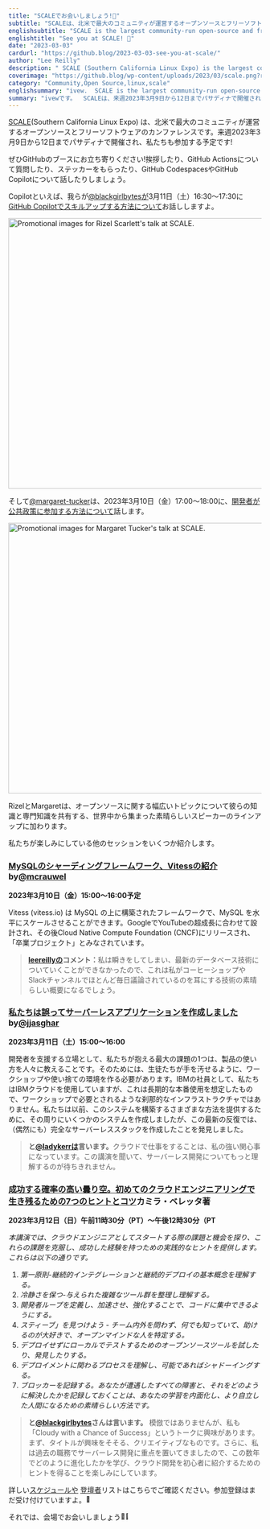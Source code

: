 ```yaml
---
title: "SCALEでお会いしましょう!🐧"
subtitle: "SCALEは、北米で最大のコミュニティが運営するオープンソースとフリーソフトウェアのカンファレンスです。来週2023年3月9日から12日までカリフォルニア州パサディナで開催され、私たちも参加する予定です。"
englishsubtitle: "SCALE is the largest community-run open-source and free software conference in North America. It takes place next week in Pasadena, CA from March 9-12, 2023 and we’ll be there!"
englishtitle: "See you at SCALE! 🐧"
date: "2023-03-03"
cardurl: "https://github.blog/2023-03-03-see-you-at-scale/"
author: "Lee Reilly"
description: " SCALE (Southern California Linux Expo) is the largest community-run open-source and free software conference in North America. It takes place next week in Pasadena from March 9-12, 2023 and we’ll be there!  We’d love you to stop by the GitHub booth! Say hello, ask questions about GitHub Actions, grab some stickers, or chat about GitHub Codespaces and GitHub Copilot.  Speaking of Copilot, our very own @blackgirlbytes will be talking about how to level up your skills with GitHub Copilot on Saturday, March 11, 2023—16:30 to 17:30..  And @margaret-tucker will be talking about how developers can get involved in public policy on Friday, March 10, 2023 – 17:00 to 18:00.  Rizel and Margaret join a fantastic lineup of speakers traveling from all over the world sharing their knowledge and expertise covering a broad range of topics around open source.  Here are a few other sessions we’re excited for:  Introduction to Vitess, sharding framework for MySQL by @mcrauwel  Friday, March 10, 2023—15:00 to 16:00  Vitess (vitess.io) is a framework built on top of MySQL for horizontally scaling MySQL. It was designed at Google for scaling YouTube through hyper-growth and has since then been release to Cloud Native Compute Foundation (CNCF) were it is considered a “graduated project.”  @leereilly says: I blinked and I failed to keep up with the latest database technology, so this will be great over"
coverimage: "https://github.blog/wp-content/uploads/2023/03/scale.png?resize=1600%2C850"
category: "Community,Open Source,linux,scale"
englishsummary: "ivew.  SCALE is the largest community-run open-source and free software conference in North America taking place next week in Pasadena from March 9-12, 2023, with a fantastic lineup of speakers from all over the world covering"
summary: "ivewです。  SCALEは、来週2023年3月9日から12日までパサディナで開催される北米最大のコミュニティが運営するオープンソースとフリーソフトウェアのカンファレンスで、世界中からカバーする素晴らしいスピーカーのラインアップが揃っています。"
---
```


<p><a href="https://www.socallinuxexpo.org/scale/20x">SCALE</a>(Southern California Linux Expo) は、北米で最大のコミュニティが運営するオープンソースとフリーソフトウェアのカンファレンスです。来週2023年3月9日から12日までパサディナで開催され、私たちも参加する予定です!</p>
<p>ぜひGitHubのブースにお立ち寄りください!挨拶したり、GitHub Actionsについて質問したり、ステッカーをもらったり、GitHub CodespacesやGitHub Copilotについて話したりしましょう。</p>
<p>Copilotといえば、我らが<a href="https://github.com/blackgirlbytes">@blackgirlbytesが</a>3月11日（土）16:30～17:30に<a href="https://www.socallinuxexpo.org/scale/20x/presentations/level-copilot">GitHub Copilotでスキルアップする方法について</a>お話ししますよ。</p>
<p><a href="https://www.socallinuxexpo.org/scale/20x/presentations/level-copilot"><img decoding="async" loading="lazy" class="aligncenter size-full wp-image-70432 width-fit" src="https://github.blog/wp-content/uploads/2023/03/scale-scarlett.png?resize=1024%2C538" alt="Promotional images for Rizel Scarlett's talk at SCALE." width="1024" height="538" srcset="https://github.blog/wp-content/uploads/2023/03/scale-scarlett.png?resize=1024%2C538?w=1200 1200w, https://github.blog/wp-content/uploads/2023/03/scale-scarlett.png?resize=1024%2C538?w=300 300w, https://github.blog/wp-content/uploads/2023/03/scale-scarlett.png?resize=1024%2C538?w=768 768w, https://github.blog/wp-content/uploads/2023/03/scale-scarlett.png?resize=1024%2C538?w=1024 1024w" sizes="(max-width: 1000px) 100vw, 1000px" data-recalc-dims="1" /></a></p>
<p>そして<a href="https://github.com/margaret-tucker">@margaret-tucker</a>は、2023年3月10日（金）17:00～18:00に、<a href="https://www.socallinuxexpo.org/scale/20x/presentations/how-developers-can-get-involved-public-policy">開発者が公共政策に参加する方法について</a>話します。</p>
<p><a href="https://www.socallinuxexpo.org/scale/20x/presentations/how-developers-can-get-involved-public-policy"><img decoding="async" loading="lazy" class="aligncenter size-full wp-image-70431 width-fit" src="https://github.blog/wp-content/uploads/2023/03/scale-tucker.png?resize=1024%2C538" alt="Promotional images for Margaret Tucker's talk at SCALE." width="1024" height="538" srcset="https://github.blog/wp-content/uploads/2023/03/scale-tucker.png?resize=1024%2C538?w=1200 1200w, https://github.blog/wp-content/uploads/2023/03/scale-tucker.png?resize=1024%2C538?w=300 300w, https://github.blog/wp-content/uploads/2023/03/scale-tucker.png?resize=1024%2C538?w=768 768w, https://github.blog/wp-content/uploads/2023/03/scale-tucker.png?resize=1024%2C538?w=1024 1024w" sizes="(max-width: 1000px) 100vw, 1000px" data-recalc-dims="1" /></a></p>
<p>RizelとMargaretは、オープンソースに関する幅広いトピックについて彼らの知識と専門知識を共有する、世界中から集まった素晴らしいスピーカーのラインアップに加わります。</p>
<p><span style="font-weight: 400;">私たちが楽しみにしている他のセッションをいくつか紹介します。</span></p>
<h3 id="introduction-to-vitess-sharding-framework-for-mysql-by-mcrauwel"><a href="https://www.socallinuxexpo.org/scale/20x/presentations/introduction-vitess-sharding-framework-mysql"><strong>MySQLのシャーディングフレームワーク、Vitessの紹介</strong></a>by<a href="https://github.com/mcrauwel">@mcrauwel</a><a href="#introduction-to-vitess-sharding-framework-for-mysql-by-mcrauwel" class="heading-link pl-2 text-italic text-bold" aria-label="&lt;a href=&quot;https://www.socallinuxexpo.org/scale/20x/presentations/introduction-vitess-sharding-framework-mysql&quot;&gt;&lt;strong&gt;Introduction to Vitess, sharding framework for MySQL&lt;/strong&gt;&lt;/a&gt; by &lt;a href=&quot;https://github.com/mcrauwel&quot;&gt;@mcrauwel&lt;/a&gt;"></a></h3>
<p><strong>2023年3月10日（金）15:00～16:00予定</strong></p>
<p>Vitess (vitess.io) は MySQL の上に構築されたフレームワークで、MySQL を水平にスケールさせることができます。GoogleでYouTubeの超成長に合わせて設計され、その後Cloud Native Compute Foundation (CNCF)にリリースされ、「卒業プロジェクト」とみなされています。</p>
<blockquote><p><strong><a href="https://github.com/leereilly">leereillyの</a>コメント：</strong>私は瞬きをしてしまい、最新のデータベース技術についていくことができなかったので、これは私がコーヒーショップやSlackチャンネルでほとんど毎日議論されているのを耳にする技術の素晴らしい概要になるでしょう。</p></blockquote>
<h3 id="we-accidentally-created-a-serverless-application-by-jjasghar"><a href="https://www.socallinuxexpo.org/scale/20x/presentations/we-accidentally-created-serverless-application"><strong>私たちは誤ってサーバーレスアプリケーションを作成しました</strong></a>by<a href="https://github.com/jjasghar">@jjasghar</a><a href="#we-accidentally-created-a-serverless-application-by-jjasghar" class="heading-link pl-2 text-italic text-bold" aria-label="&lt;a href=&quot;https://www.socallinuxexpo.org/scale/20x/presentations/we-accidentally-created-serverless-application&quot;&gt;&lt;strong&gt;We accidentally created a Serverless Application&lt;/strong&gt;&lt;/a&gt; by &lt;a href=&quot;https://github.com/jjasghar&quot;&gt;@jjasghar&lt;/a&gt;"></a></h3>
<p><strong>2023年3月11日（土）15:00〜16:00</strong></p>
<p>開発者を支援する立場として、私たちが抱える最大の課題の1つは、製品の使い方を人々に教えることです。そのためには、生徒たちが手を汚せるように、ワークショップや使い捨ての環境を作る必要があります。IBMの社員として、私たちはIBMクラウドを使用していますが、これは長期的な本番使用を想定したもので、ワークショップで必要とされるような刹那的なインフラストラクチャではありません。私たちは以前、このシステムを構築するさまざまな方法を提供するために、その周りにいくつかのシステムを作成しましたが、この最新の反復では、（偶然にも）完全なサーバーレススタックを作成したことを発見しました。</p>
<blockquote><p><strong>と<a href="https://github.com/ladykerr">@ladykerrは</a>言います。</strong>クラウドで仕事をすることは、私の強い関心事になっています。この講演を聞いて、サーバーレス開発についてもっと理解するのが待ちきれません。</p></blockquote>
<h3 id="cloudy-with-a-chance-of-success-7-tips-and-tricks-for-surviving-your-first-cloud-engineering-experience-by-camilla-berretta"><a href="https://www.socallinuxexpo.org/scale/20x/presentations/cloudy-chance-success-7-tips-and-tricks-surviving-your-first-cloud"><strong>成功する確率の高い曇り空。初めてのクラウドエンジニアリングで生き残るための7つのヒントとコツ</strong></a>カミラ・ベレッタ著<a href="#cloudy-with-a-chance-of-success-7-tips-and-tricks-for-surviving-your-first-cloud-engineering-experience-by-camilla-berretta" class="heading-link pl-2 text-italic text-bold" aria-label="&lt;a href=&quot;https://www.socallinuxexpo.org/scale/20x/presentations/cloudy-chance-success-7-tips-and-tricks-surviving-your-first-cloud&quot;&gt;&lt;strong&gt;Cloudy with a Chance of Success: 7 Tips and Tricks for Surviving Your First Cloud Engineering Experience&lt;/strong&gt;&lt;/a&gt; by Camilla Berretta"></a></h3>
<p><strong>2023年3月12日（日）午前11時30分（PT）～午後12時30分（PT</strong></p>
<p><em>本講演では、クラウドエンジニアとしてスタートする際の課題と機会を探り、これらの課題を克服し、成功した経験を持つための実践的なヒントを提供します。これらは以下の通りです。</em></p>
<ol>
<li><em>第一原則-継続的インテグレーションと継続的デプロイの基本概念を理解する。</em></li>
<li><em>冷静さを保つ-与えられた複雑なツール群を整理し理解する。</em></li>
<li><em>開発者ループを定義し、加速させ、強化することで、コードに集中できるようにする。</em></li>
<li><em>スティーブ」を見つけよう - チーム内外を問わず、何でも知っていて、助けるのが大好きで、オープンマインドな人を特定する。</em></li>
<li><em>デプロイせずにローカルでテストするためのオープンソースツールを試したり、発見したりする。</em></li>
<li><em>デプロイメントに関わるプロセスを理解し、可能であればシャドーイングする。</em></li>
<li><em>ブロッカーを記録する。あなたが遭遇したすべての障害と、それをどのように解決したかを記録しておくことは、あなたの学習を内面化し、より自立した人間になるための素晴らしい方法です。</em></li>
</ol>
<blockquote><p><strong>と<a href="https://github.com/blackgirlbytes">@blackgirlbytes</a>さんは言います。</strong> <span style="font-weight: 400;">模倣ではありませんが、私も「Cloudy with a Chance of Success」というトークに興味があります。まず、タイトルが興味をそそる、クリエイティブなものです。さらに、私は過去の職務でサーバーレス開発に重点を置いてきましたので、この数年でどのように進化したかを学び、クラウド開発を初心者に紹介するためのヒントを得ることを楽しみにしています。</span></p></blockquote>
<p>詳しい<a href="https://www.socallinuxexpo.org/scale/20x/schedule">スケジュールや</a> <a href="https://www.socallinuxexpo.org/scale/20x/speakers">登壇者</a>リストはこちらでご確認ください。参加登録はまだ受け付けていますよ。<img src="https://s.w.org/images/core/emoji/14.0.0/72x72/1f642.png" alt="🙂" class="wp-smiley" style="height: 1em; max-height: 1em;" /></p>
<p>それでは、会場でお会いしましょう<img src="https://s.w.org/images/core/emoji/14.0.0/72x72/1f44b-1f3fb.png" alt="👋🏻" class="wp-smiley" style="height: 1em; max-height: 1em;" /></p>


